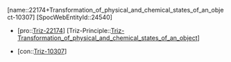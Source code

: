 ﻿---
type: TrizContradiction
aliases:
- 22174+Transformation_of_physical_and_chemical_states_of_an_object-10307
license: CC BY-SA 4.0
copyright: https://github.com/SpocWeb
IsDeleted: false
IsReadOnly: false
Confidential: public
tags: 
- Triz/Contradiction
---
[name::22174+Transformation_of_physical_and_chemical_states_of_an_object-10307]
[SpocWebEntityId::24540]
+ [pro::[Triz-22174](Triz-22174)]
[Triz-Principle::[Triz-Transformation_of_physical_and_chemical_states_of_an_object](tech/Triz/Principle/Triz-Transformation_of_physical_and_chemical_states_of_an_object.md)]
- [con::[Triz-10307](Triz-10307)]


